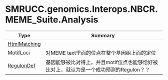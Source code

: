 ﻿
# SMRUCC.genomics.Interops.NBCR.MEME_Suite.Analysis

|Type|Summary|
|----|-------|
|[HtmlMatching](./HtmlMatching.md)||
|[MotifLoci](./MotifLoci.md)|对MEME text里面的位点在整个基因组上面的定位|
|[RegulonDef](./RegulonDef.md)|基因能够被比对得上，并且motif位点也能够恰好被比对上，就认为是一个成功预测的Regulon？？|

